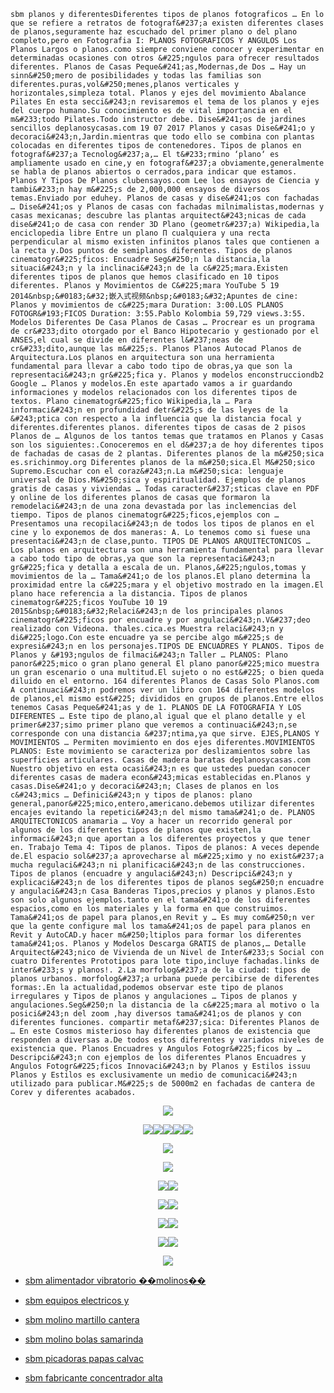 
```
sbm planos y diferentesDiferentes tipos de planos fotograficos … En lo que se refiere a retratos de fotograf&#237;a existen diferentes clases de planos,seguramente haz escuchado del primer plano o del plano completo,pero en Fotografia I: PLANOS FOTOGRAFICOS Y ANGULOS Los Planos Largos o planos.como siempre conviene conocer y experimentar en determinadas ocasiones con otros &#225;ngulos para ofrecer resultados diferentes. Planos de Casas Peque&#241;as,Modernas,de Dos … Hay un sinn&#250;mero de posibilidades y todas las familias son diferentes.puras,vol&#250;menes,planos verticales y horizontales,simpleza total. Planos y ejes del movimiento Abalance Pilates En esta secci&#243;n revisaremos el tema de los planos y ejes del cuerpo humano.Su conocimiento es de vital importancia en el m&#233;todo Pilates.Todo instructor debe. Dise&#241;os de jardines sencillos deplanosycasas.com 19 07 2017 Planos y casas Dise&#241;o y decoraci&#243;n,Jardin.mientras que todo ello se combina con plantas colocadas en diferentes tipos de contenedores. Tipos de planos en fotograf&#237;a Tecnolog&#237;a,… El t&#233;rmino ‘plano‘ es ampliamente usado en cine,y en fotograf&#237;a obviamente,generalmente se habla de planos abiertos o cerrados,para indicar que estamos. Planos Y Tipos De Planos clubensayos.com Lee los ensayos de Ciencia y tambi&#233;n hay m&#225;s de 2,000,000 ensayos de diversos temas.Enviado por eduhey. Planos de casas y dise&#241;os con fachadas … Dise&#241;os y Planos de casas con fachadas milnimalistas,modernas y casas mexicanas; descubre las plantas arquitect&#243;nicas de cada dise&#241;o de casa con render 3D Plano (geometr&#237;a) Wikipedia,la enciclopedia libre Entre un plano Π cualquiera y una recta perpendicular al mismo existen infinitos planos tales que contienen a la recta y.Dos puntos de semiplanos diferentes. Tipos de planos cinematogr&#225;ficos: Encuadre Seg&#250;n la distancia,la situaci&#243;n y la inclinaci&#243;n de la c&#225;mara.Existen diferentes tipos de planos que hemos clasificado en 10 tipos diferentes. Planos y Movimientos de C&#225;mara YouTube 5 19 2014&nbsp;&#0183;&#32;嵌入式视频&nbsp;&#0183;&#32;Apuntes de cine: Planos y movimientos de c&#225;mara Duration: 3:00.LOS PLANOS FOTOGR&#193;FICOS Duration: 3:55.Pablo Kolombia 59,729 views.3:55. Modelos Diferentes De Casa Planos de Casas … Procrear es un programa de cr&#233;dito otorgado por el Banco Hipotecario y gestionado por el ANSES,el cual se divide en diferentes l&#237;neas de cr&#233;dito,aunque las m&#225;s. Planos Planos Autocad Planos de Arquitectura.Los planos en arquitectura son una herramienta fundamental para llevar a cabo todo tipo de obras,ya que son la representaci&#243;n gr&#225;fica y. Planos y modelos enconstrucciondb2 Google … Planos y modelos.En este apartado vamos a ir guardando informaciones y modelos relacionados con los diferentes tipos de textos. Plano cinematogr&#225;fico Wikipedia,la … Para informaci&#243;n en profundidad detr&#225;s de las leyes de la &#243;ptica con respecto a la influencia que la distancia focal y diferentes.diferentes planos. diferentes tipos de casas de 2 pisos Planos de … Algunos de los tantos temas que tratamos en Planos y Casas son los siguientes:.Conoceremos en el d&#237;a de hoy diferentes tipos de fachadas de casas de 2 plantas. Diferentes planos de la m&#250;sica es.srichinmoy.org Diferentes planos de la m&#250;sica.El M&#250;sico Supremo.Escuchar con el coraz&#243;n.La m&#250;sica: lenguaje universal de Dios.M&#250;sica y espiritualidad. Ejemplos de planos gratis de casas y viviendas … Todas caracter&#237;sticas clave en PDF y online de los diferentes planos de casas que formaron la remodelaci&#243;n de una zona devastada por las inclemencias del tiempo. Tipos de planos cinematogr&#225;ficos,ejemplos con … Presentamos una recopilaci&#243;n de todos los tipos de planos en el cine y lo exponemos de dos maneras: A. Lo tenemos como si fuese una presentaci&#243;n de clase,punto. TIPOS DE PLANOS ARQUITECTONICOS … Los planos en arquitectura son una herramienta fundamental para llevar a cabo todo tipo de obras,ya que son la representaci&#243;n gr&#225;fica y detalla a escala de un. Planos,&#225;ngulos,tomas y movimientos de la … Tama&#241;o de los planos.El plano determina la proximidad entre la c&#225;mara y el objetivo mostrado en la imagen.El plano hace referencia a la distancia. Tipos de planos cinematogr&#225;ficos YouTube 10 19 2015&nbsp;&#0183;&#32;Relaci&#243;n de los principales planos cinematogr&#225;ficos por encuadre y por angulaci&#243;n.V&#237;deo realizado con Videona. thales.cica.es Muestra relaci&#243;n y di&#225;logo.Con este encuadre ya se percibe algo m&#225;s de expresi&#243;n en los personajes.TIPOS DE ENCUADRES Y PLANOS. Tipos de Planos y &#193;ngulos de filmaci&#243;n Taller … PLANOS: Plano panor&#225;mico o gran plano general El plano panor&#225;mico muestra un gran escenario o una multitud.El sujeto o no est&#225; o bien queda diluido en el entorno. 164 diferentes Planos de Casas Solo Planos.com A continuaci&#243;n podremos ver un libro con 164 diferentes modelos de planos,el mismo est&#225; divididos en grupos de planos.Entre ellos tenemos Casas Peque&#241;as y de 1. PLANOS DE LA FOTOGRAFIA Y LOS DIFERENTES … Este tipo de plano,al igual que el plano detalle y el primer&#237;simo primer plano que veremos a continuaci&#243;n,se corresponde con una distancia &#237;ntima,ya que sirve. EJES,PLANOS Y MOVIMIENTOS … Permiten movimiento en dos ejes diferentes.MOVIMIENTOS PLANOS: Este movimiento se caracteriza por deslizamientos sobre las superficies articulares. Casas de madera baratas deplanosycasas.com Nuestro objetivo en esta ocasi&#243;n es que ustedes puedan conocer diferentes casas de madera econ&#243;micas establecidas en.Planos y casas.Dise&#241;o y decoraci&#243;n; Clases de planos en los c&#243;mics … Definici&#243;n y tipos de planos: plano general,panor&#225;mico,entero,americano.debemos utilizar diferentes encajes evitando la repetici&#243;n del mismo tama&#241;o de. PLANOS ARQUITECTONICOS anamaria … Voy a hacer un recorrido general por algunos de los diferentes tipos de planos que existen,la informaci&#243;n que aportan a los diferentes proyectos y que tener en. Trabajo Tema 4: Tipos de planos. Tipos de planos: A veces depende de.El espacio sol&#237;a aprovecharse al m&#225;ximo y no exist&#237;a mucha regulaci&#243;n ni planificaci&#243;n de las construcciones. Tipos de planos (encuadre y angulaci&#243;n) Descripci&#243;n y explicaci&#243;n de los diferentes tipos de planos seg&#250;n encuadre y angulaci&#243;n Casa Banderas Tipos,precios y planos y planos.Esto son solo algunos ejemplos.tanto en el tama&#241;o de los diferentes espacios,como en los materiales y la forma en que construimos. Tama&#241;os de papel para planos,en Revit y … Es muy com&#250;n ver que la gente configure mal los tama&#241;os de papel para planos en Revit y AutoCAD.y hacer m&#250;ltiplos para formar los diferentes tama&#241;os. Planos y Modelos Descarga GRATIS de planos,… Detalle Arquitect&#243;nico de Vivienda de un Nivel de Inter&#233;s Social con cuatro Diferentes Prototipos para lote tipo,incluye fachadas.links de inter&#233;s y planos!. 2.La morfolog&#237;a de la ciudad: tipos de planos urbanos. morfolog&#237;a urbana puede percibirse de diferentes formas:.En la actualidad,podemos observar este tipo de planos irregulares y Tipos de planos y angulaciones … Tipos de planos y angulaciones.Seg&#250;n la distancia de la c&#225;mara al motivo o la posici&#243;n del zoom ,hay diversos tama&#241;os de planos y con diferentes funciones. compartir metaf&#237;sica: Diferentes Planos de … En este Cosmos misterioso hay diferentes planos de existencia que responden a diversas a.De todos estos diferentes y variados niveles de existencia que. Planos Encuadres y Angulos Fotogr&#225;ficos by … Descripci&#243;n con ejemplos de los diferentes Planos Encuadres y Angulos Fotogr&#225;ficos Innovaci&#243;n by Planos y Estilos issuu Planos y Estilos es exclusivamente un medio de comunicaci&#243;n utilizado para publicar.M&#225;s de 5000m2 en fachadas de cantera de Corev y diferentes acabados. 
```

<div align="center">

<a href="https://es-crusher.shibang-china.com/github&k=sbm+planos+y+diferentes"><img src="https://static.shibang-china.com/es/crusher/logo.jpg"></a>

<a href="https://es-crusher.shibang-china.com/github&k=sbm+planos+y+diferentes"><img src="https://static.shibang-china.com/es/crusher/index.jpg"></a><a href="https://es-crusher.shibang-china.com/material.htmlgithub&k=sbm+planos+y+diferentes"><img src="https://static.shibang-china.com/es/crusher/material.jpg"></a><a href="https://es-crusher.shibang-china.com/application.htmlgithub&k=sbm+planos+y+diferentes"><img src="https://static.shibang-china.com/es/crusher/application.jpg"></a><a href="https://es-crusher.shibang-china.com/aboutus.htmlgithub&k=sbm+planos+y+diferentes"><img src="https://static.shibang-china.com/es/crusher/aboutus.jpg"></a><a href="https://es-crusher.shibang-china.com/contact.htmlgithub&k=sbm+planos+y+diferentes"><img src="https://static.shibang-china.com/es/crusher/contact.jpg"></a>

<a href="https://es-crusher.shibang-china.com/github&k=sbm+planos+y+diferentes"><img src="https://static.shibang-china.com/es/crusher/banner.jpg"></a>

<a href="https://swt.shibang-china.com/github&k=sbm+planos+y+diferentes"><img src="https://static.shibang-china.com/es/crusher/text.jpg"></a>

<a href="https://swt.shibang-china.com/github&k=sbm+planos+y+diferentes"><img src="https://static.shibang-china.com/es/crusher/chat.jpg"></a><a href="https://es-crusher.shibang-china.com/contact.htmlgithub&k=sbm+planos+y+diferentes"><img src="https://static.shibang-china.com/es/crusher/message.jpg"></a>

<a href="https://es-crusher.shibang-china.com/products/pe.htmlgithub&k=sbm+planos+y+diferentes"><img src="https://static.shibang-china.com/es/crusher/pe.jpg"></a><a href="https://es-crusher.shibang-china.com/products/pf.htmlgithub&k=sbm+planos+y+diferentes"><img src="https://static.shibang-china.com/es/crusher/pf.jpg"></a>

<a href="https://es-crusher.shibang-china.com/products/hpt.htmlgithub&k=sbm+planos+y+diferentes"><img src="https://static.shibang-china.com/es/crusher/hpt.jpg"></a><a href="https://es-crusher.shibang-china.com/products/vsi.htmlgithub&k=sbm+planos+y+diferentes"><img src="https://static.shibang-china.com/es/crusher/vsi.jpg"></a>

<a href="https://es-crusher.shibang-china.com/products/klv.htmlgithub&k=sbm+planos+y+diferentes"><img src="https://static.shibang-china.com/es/crusher/klv.jpg"></a><a href="https://es-crusher.shibang-china.com/products/portable.htmlgithub&k=sbm+planos+y+diferentes"><img src="https://static.shibang-china.com/es/crusher/portable.jpg"></a>

<a href="https://swt.shibang-china.com/github&k=sbm+planos+y+diferentes"><img src="https://static.shibang-china.com/es/crusher/case.jpg"></a>

</div>


* [sbm alimentador vibratorio ��molinos��](sbm%20alimentador%20vibratorio%20%EF%BF%BD%EF%BF%BDmolinos%EF%BF%BD%EF%BF%BD.md)

* [sbm equipos electricos y](sbm%20equipos%20electricos%20y.md)

* [sbm molino martillo cantera](sbm%20molino%20martillo%20cantera.md)

* [sbm molino bolas samarinda](sbm%20molino%20bolas%20samarinda.md)

* [sbm picadoras papas calvac](sbm%20picadoras%20papas%20calvac.md)

* [sbm fabricante concentrador alta](sbm%20fabricante%20concentrador%20alta.md)